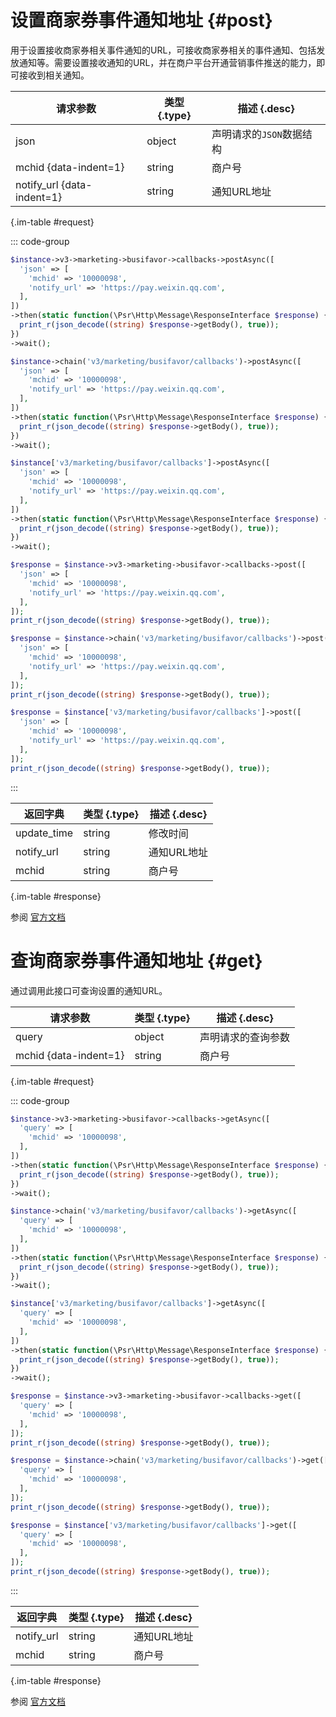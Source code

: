 # 设置商家券事件通知地址 {#post}

用于设置接收商家券相关事件通知的URL，可接收商家券相关的事件通知、包括发放通知等。需要设置接收通知的URL，并在商户平台开通营销事件推送的能力，即可接收到相关通知。

| 请求参数 | 类型 {.type} | 描述 {.desc}
| --- | --- | ---
| json | object | 声明请求的`JSON`数据结构
| mchid {data-indent=1} | string | 商户号
| notify_url {data-indent=1} | string | 通知URL地址

{.im-table #request}

::: code-group

```php [异步纯链式]
$instance->v3->marketing->busifavor->callbacks->postAsync([
  'json' => [
    'mchid' => '10000098',
    'notify_url' => 'https://pay.weixin.qq.com',
  ],
])
->then(static function(\Psr\Http\Message\ResponseInterface $response) {
  print_r(json_decode((string) $response->getBody(), true));
})
->wait();
```

```php [异步声明式]
$instance->chain('v3/marketing/busifavor/callbacks')->postAsync([
  'json' => [
    'mchid' => '10000098',
    'notify_url' => 'https://pay.weixin.qq.com',
  ],
])
->then(static function(\Psr\Http\Message\ResponseInterface $response) {
  print_r(json_decode((string) $response->getBody(), true));
})
->wait();
```

```php [异步属性式]
$instance['v3/marketing/busifavor/callbacks']->postAsync([
  'json' => [
    'mchid' => '10000098',
    'notify_url' => 'https://pay.weixin.qq.com',
  ],
])
->then(static function(\Psr\Http\Message\ResponseInterface $response) {
  print_r(json_decode((string) $response->getBody(), true));
})
->wait();
```

```php [同步纯链式]
$response = $instance->v3->marketing->busifavor->callbacks->post([
  'json' => [
    'mchid' => '10000098',
    'notify_url' => 'https://pay.weixin.qq.com',
  ],
]);
print_r(json_decode((string) $response->getBody(), true));
```

```php [同步声明式]
$response = $instance->chain('v3/marketing/busifavor/callbacks')->post([
  'json' => [
    'mchid' => '10000098',
    'notify_url' => 'https://pay.weixin.qq.com',
  ],
]);
print_r(json_decode((string) $response->getBody(), true));
```

```php [同步属性式]
$response = $instance['v3/marketing/busifavor/callbacks']->post([
  'json' => [
    'mchid' => '10000098',
    'notify_url' => 'https://pay.weixin.qq.com',
  ],
]);
print_r(json_decode((string) $response->getBody(), true));
```

:::

| 返回字典 | 类型 {.type} | 描述 {.desc}
| --- | --- | ---
| update_time | string | 修改时间
| notify_url | string | 通知URL地址
| mchid | string | 商户号

{.im-table #response}

参阅 [官方文档](https://pay.weixin.qq.com/wiki/doc/apiv3/apis/chapter9_2_7.shtml)

# 查询商家券事件通知地址 {#get}

通过调用此接口可查询设置的通知URL。

| 请求参数 | 类型 {.type} | 描述 {.desc}
| --- | --- | ---
| query | object | 声明请求的查询参数
| mchid {data-indent=1} | string | 商户号

{.im-table #request}

::: code-group

```php [异步纯链式]
$instance->v3->marketing->busifavor->callbacks->getAsync([
  'query' => [
    'mchid' => '10000098',
  ],
])
->then(static function(\Psr\Http\Message\ResponseInterface $response) {
  print_r(json_decode((string) $response->getBody(), true));
})
->wait();
```

```php [异步声明式]
$instance->chain('v3/marketing/busifavor/callbacks')->getAsync([
  'query' => [
    'mchid' => '10000098',
  ],
])
->then(static function(\Psr\Http\Message\ResponseInterface $response) {
  print_r(json_decode((string) $response->getBody(), true));
})
->wait();
```

```php [异步属性式]
$instance['v3/marketing/busifavor/callbacks']->getAsync([
  'query' => [
    'mchid' => '10000098',
  ],
])
->then(static function(\Psr\Http\Message\ResponseInterface $response) {
  print_r(json_decode((string) $response->getBody(), true));
})
->wait();
```

```php [同步纯链式]
$response = $instance->v3->marketing->busifavor->callbacks->get([
  'query' => [
    'mchid' => '10000098',
  ],
]);
print_r(json_decode((string) $response->getBody(), true));
```

```php [同步声明式]
$response = $instance->chain('v3/marketing/busifavor/callbacks')->get([
  'query' => [
    'mchid' => '10000098',
  ],
]);
print_r(json_decode((string) $response->getBody(), true));
```

```php [同步属性式]
$response = $instance['v3/marketing/busifavor/callbacks']->get([
  'query' => [
    'mchid' => '10000098',
  ],
]);
print_r(json_decode((string) $response->getBody(), true));
```

:::

| 返回字典 | 类型 {.type} | 描述 {.desc}
| --- | --- | ---
| notify_url | string | 通知URL地址
| mchid | string | 商户号

{.im-table #response}

参阅 [官方文档](https://pay.weixin.qq.com/wiki/doc/apiv3/apis/chapter9_2_8.shtml)
